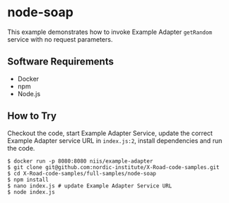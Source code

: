 # node-soap

This example demonstrates how to invoke Example Adapter ```getRandom``` service
with no request parameters.

## Software Requirements

* Docker
* npm
* Node.js

## How to Try

Checkout the code, start Example Adapter Service, update the correct Example 
Adapter service URL in ```index.js:2```, install dependencies and run the code.

```
$ docker run -p 8080:8080 niis/example-adapter
$ git clone git@github.com:nordic-institute/X-Road-code-samples.git
$ cd X-Road-code-samples/full-samples/node-soap
$ npm install
$ nano index.js # update Example Adapter Service URL
$ node index.js
```

